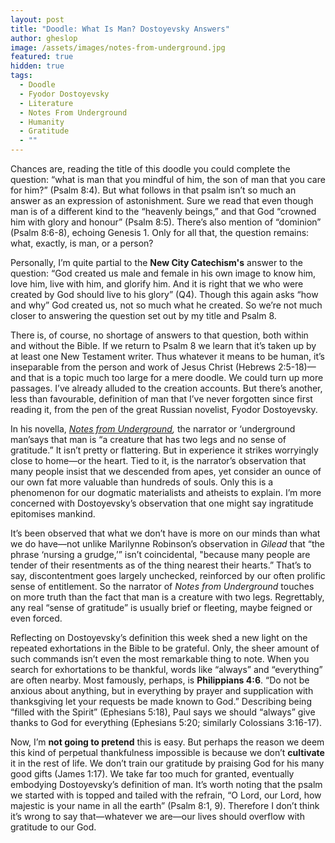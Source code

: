```yaml
---
layout: post
title: "Doodle: What Is Man? Dostoyevsky Answers"
author: gheslop
image: /assets/images/notes-from-underground.jpg
featured: true
hidden: true
tags:
  - Doodle
  - Fyodor Dostoyevsky
  - Literature
  - Notes From Underground
  - Humanity
  - Gratitude
  - ""
---
```

Chances are, reading the title of this doodle you could complete the question: “what is man that you mindful of him, the son of man that you care for him?” (Psalm 8:4). But what follows in that psalm isn’t so much an answer as an expression of astonishment. Sure we read that even though man is of a different kind to the “heavenly beings,” and that God “crowned him with glory and honour” (Psalm 8:5). There’s also mention of “dominion” (Psalm 8:6-8), echoing Genesis 1. Only for all that, the question remains: what, exactly, is man, or a person?



Personally, I’m quite partial to the **New City Catechism's** answer to the question: “God created us male and female in his own image to know him, love him, live with him, and glorify him. And it is right that we who were created by God should live to his glory” (Q4). Though this again asks “how and why” God created us, not so much what he created. So we’re not much closer to answering the question set out by my title and Psalm 8.

There is, of course, no shortage of answers to that question, both within and without the Bible. If we return to Psalm 8 we learn that it’s taken up by at least one New Testament writer. Thus whatever it means to be human, it’s inseparable from the person and work of Jesus Christ (Hebrews 2:5-18)—and that is a topic much too large for a mere doodle. We could turn up more passages. I’ve already alluded to the creation accounts. But there’s another, less than favourable, definition of man that I’ve never forgotten since first reading it, from the pen of the great Russian novelist, Fyodor Dostoyevsky.

In his novella, *[Notes from Underground](https://rekindle.co.za/content/2021-09-08-gospel-notes-from-underground),* the narrator or ‘underground man’says that man is “a creature that has two legs and no sense of gratitude.” It isn’t pretty or flattering. But in experience it strikes worryingly close to home—or the heart. Tied to it, is the narrator’s observation that many people insist that we descended from apes, yet consider an ounce of our own fat more valuable than hundreds of souls. Only this is a phenomenon for our dogmatic materialists and atheists to explain. I’m more concerned with Dostoyevsky’s observation that one might say ingratitude epitomises mankind.

It’s been observed that what we don’t have is more on our minds than what we do have—not unlike Marilynne Robinson’s observation in *Gilead* that “the phrase ‘nursing a grudge,’” isn’t coincidental, "because many people are tender of their resentments as of the thing nearest their hearts.” That’s to say, discontentment goes largely unchecked, reinforced by our often prolific sense of entitlement. So the narrator of *Notes from Underground* touches on more truth than the fact that man is a creature with two legs. Regrettably, any real “sense of gratitude” is usually brief or fleeting, maybe feigned or even forced.

Reflecting on Dostoyevsky’s definition this week shed a new light on the repeated exhortations in the Bible to be grateful. Only, the sheer amount of such commands isn’t even the most remarkable thing to note. When you search for exhortations to be thankful, words like “always” and “everything” are often nearby. Most famously, perhaps, is **Philippians 4:6**. “Do not be anxious about anything, but in everything by prayer and supplication with thanksgiving let your requests be made known to God.” Describing being “filled with the Spirit” (Ephesians 5:18), Paul says we should “always” give thanks to God for everything (Ephesians 5:20; similarly Colossians 3:16-17).

Now, I’m **not going to pretend** this is easy. But perhaps the reason we deem this kind of perpetual thankfulness impossible is because we don’t **cultivate** it in the rest of life. We don’t train our gratitude by praising God for his many good gifts (James 1:17). We take far too much for granted, eventually embodying Dostoyevsky’s definition of man. It’s worth noting that the psalm we started with is topped and tailed with the refrain, “O Lord, our Lord, how majestic is your name in all the earth” (Psalm 8:1, 9). Therefore I don’t think it’s wrong to say that—whatever we are—our lives should overflow with gratitude to our God.